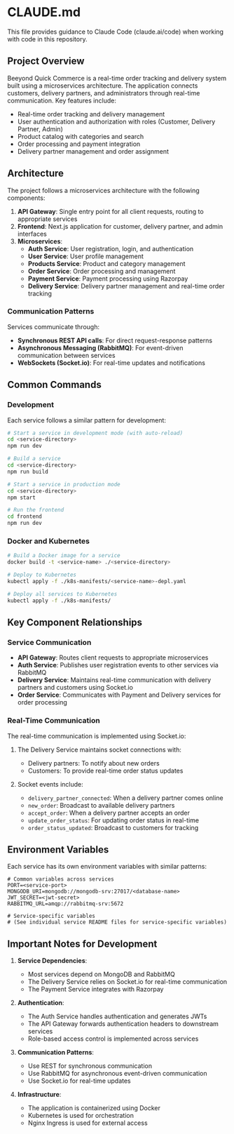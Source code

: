 # CLAUDE.md

This file provides guidance to Claude Code (claude.ai/code) when working with code in this repository.

## Project Overview

Beeyond Quick Commerce is a real-time order tracking and delivery system built using a microservices architecture. The application connects customers, delivery partners, and administrators through real-time communication. Key features include:

- Real-time order tracking and delivery management
- User authentication and authorization with roles (Customer, Delivery Partner, Admin)
- Product catalog with categories and search
- Order processing and payment integration
- Delivery partner management and order assignment

## Architecture

The project follows a microservices architecture with the following components:

1. **API Gateway**: Single entry point for all client requests, routing to appropriate services
2. **Frontend**: Next.js application for customer, delivery partner, and admin interfaces
3. **Microservices**:
   - **Auth Service**: User registration, login, and authentication
   - **User Service**: User profile management
   - **Products Service**: Product and category management
   - **Order Service**: Order processing and management
   - **Payment Service**: Payment processing using Razorpay
   - **Delivery Service**: Delivery partner management and real-time order tracking

### Communication Patterns

Services communicate through:
- **Synchronous REST API calls**: For direct request-response patterns
- **Asynchronous Messaging (RabbitMQ)**: For event-driven communication between services
- **WebSockets (Socket.io)**: For real-time updates and notifications

## Common Commands

### Development

Each service follows a similar pattern for development:

```bash
# Start a service in development mode (with auto-reload)
cd <service-directory>
npm run dev

# Build a service
cd <service-directory>
npm run build

# Start a service in production mode
cd <service-directory>
npm start

# Run the frontend
cd frontend
npm run dev
```

### Docker and Kubernetes

```bash
# Build a Docker image for a service
docker build -t <service-name> ./<service-directory>

# Deploy to Kubernetes
kubectl apply -f ./k8s-manifests/<service-name>-depl.yaml

# Deploy all services to Kubernetes
kubectl apply -f ./k8s-manifests/
```

## Key Component Relationships

### Service Communication

- **API Gateway**: Routes client requests to appropriate microservices
- **Auth Service**: Publishes user registration events to other services via RabbitMQ
- **Delivery Service**: Maintains real-time communication with delivery partners and customers using Socket.io
- **Order Service**: Communicates with Payment and Delivery services for order processing

### Real-Time Communication

The real-time communication is implemented using Socket.io:

1. The Delivery Service maintains socket connections with:
   - Delivery partners: To notify about new orders
   - Customers: To provide real-time order status updates

2. Socket events include:
   - `delivery_partner_connected`: When a delivery partner comes online
   - `new_order`: Broadcast to available delivery partners
   - `accept_order`: When a delivery partner accepts an order
   - `update_order_status`: For updating order status in real-time
   - `order_status_updated`: Broadcast to customers for tracking

## Environment Variables

Each service has its own environment variables with similar patterns:

```
# Common variables across services
PORT=<service-port>
MONGODB_URI=mongodb://mongodb-srv:27017/<database-name>
JWT_SECRET=<jwt-secret>
RABBITMQ_URL=amqp://rabbitmq-srv:5672

# Service-specific variables
# (See individual service README files for service-specific variables)
```

## Important Notes for Development

1. **Service Dependencies**: 
   - Most services depend on MongoDB and RabbitMQ
   - The Delivery Service relies on Socket.io for real-time communication
   - The Payment Service integrates with Razorpay

2. **Authentication**:
   - The Auth Service handles authentication and generates JWTs
   - The API Gateway forwards authentication headers to downstream services
   - Role-based access control is implemented across services

3. **Communication Patterns**:
   - Use REST for synchronous communication
   - Use RabbitMQ for asynchronous event-driven communication
   - Use Socket.io for real-time updates

4. **Infrastructure**:
   - The application is containerized using Docker
   - Kubernetes is used for orchestration
   - Nginx Ingress is used for external access